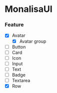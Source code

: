 # MonalisaUI


### Feature

- [x] Avatar
  + [x] Avatar group
- [ ] Button
- [ ] Card
- [ ] Icon
- [ ] Input
- [ ] Text
- [ ] Badge
- [ ] Textarea
- [x] Row